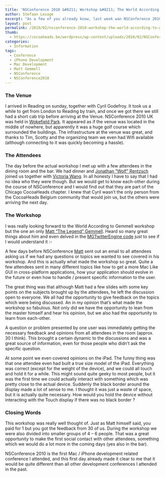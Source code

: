 ```yaml
---
title: 'NSConference 2010 &#8211; Workshop &#8211; The World According to Gemmell'
author: Stefaan Lesage
excerpt: "As a few of you already know, last week wan NSConference 2010 in Reading (UK).  I had booked it the moment bookings were made available since I didn't want to miss out on it.  I booked the whole thing including the workshop by Matt Gemmel and was really looking forward to it."
layout: post
permalink: /2010/02/nsconference-2010-workshop-the-world-according-to-gemmell/
thumb:
  - https://cocoaheads.be/wordpress/wp-content/uploads/2010/02/NSConference_UK-045.jpg
categories:
  - Information
tags:
  - Conference
  - iPhone Development
  - Mac Development
  - Matt Gemmell
  - NSConference
  - NSConference2010
---
```

### The Venue

I arrived in Reading on sunday, together with Cyril Godefroy. It took us a while to get from London to Reading by train, and once we got there we still had a short cab trip before arriving at the Venue. NSConference 2010 UK was held in [Wokefield Park][1]. It appeared as if the venue was located in the middle of nowhere, but apparently it was a huge golf course which surrounded the buildings. The infrastructure at the venue was great, and thanks to Tim, Scotty and the organizing team we even had Wifi available (although connecting to it was quickly becoming a hassle).

### The Attendees

The day before the actual workshop I met up with a few attendees in the dining room and the bar. We had dinner and [Jonathan “Wolf” Rentzsch][2] joined us together with [Victoria Wang][3]. In all honesty I have to say that I had no idea who they were though. But we would get to know each-other during the course of NSConference and I would find out that they are part of the Chicago CocoaHeads chapter. I knew that Cyril wasn&#8217;t the only person from the CocoaHeads Belgium community that would join us, but the others were arriving the next day.

### The Workshop

I was really looking forward to the World According to Gemmell workshop but the one an only [Matt &#8220;The Legend&#8221; Gemmell][4]. Heard so many great things about him and even delved in the [MGTwitterEngine code][5] just to see if I would understand it <img src="https://cocoaheads.be/wordpress/wp-includes/images/smilies/simple-smile.png" alt=":-)" class="wp-smiley" style="height: 1em; max-height: 1em;" />

A few days before NSConference [Matt][6] sent out an email to all attendees asking us if we had any questions or topics we wanted to see covered in his workshop. And this is actually what made the workshop so great. Quite a few attendees sent in many different topics like how to get a more Mac Like GUI in cross-platform applications, how your application should evolve in the future or even how to handle / present specific information to the user.

The great thing was that although Matt had a few slides with some key points on the subjects brought up by the attendees, he left the discussion open to everyone. We all had the opportunity to give feedback on the topics which were being discussed. An in my opinion that&#8217;s what made the workshop so fabulous. Not only did we have the opportunity to lean from the master himself and hear his opinion, but we also had the opportunity to learn from each-other.

A question or problem presented by one user was immediately getting the necessary feedback and opinions from all attendees in the room (approx. 30 I think). This brought a certain dynamic to the discussions and was a great source of information, even for those people who didn&#8217;t ask the specific question.

At some point we even covered opinions on the iPad. The funny thing was that one attendee even had built a true size model of the iPad. Everything was correct (except for the weight of the device), and we could all touch and hold it for a while. This might sound quite geeky to most people, but it was the first time we could actually interact with something which was pretty close to the actual device. Suddenly the black border around the display made a lot of sense to me. I thought it was just a waste of space, but it is actually quite necessary. How would you hold the device without interacting with the Touch display if there was no black border ?

### Closing Words

This workshop was really well thought of. Just as Matt himself said, you paid for 1 but you got the feedback from 30 of us. During the workshop we were also divided into smaller groups of 4 &#8211; 6 people. That was a great opportunity to make the first social contact with other attendees, something which we would do a lot more in the coming days (yes also in the bar).

NSConference 2010 is the first Mac / iPhone development related conference I attended, and this first day already made it clear to me that it would be quite different than all other development conferences I attended in the past.

 [1]: http://www.devere.co.uk/our-locations/wokefield-park.html
 [2]: http://twitter.com/rentzsch
 [3]: https://twitter.com/violasong
 [4]: http://mattgemmell.com/
 [5]: http://mattgemmell.com/2008/02/22/mgtwitterengine-twitter-from-cocoa
 [6]: http://twitter.com/mattgemmell